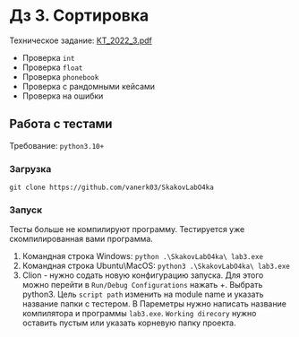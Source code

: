 # Дз 3. Сортировка
Техническое задание: [КТ_2022_3.pdf](КТ_2022_3.pdf)

+ Проверка `int`
+ Проверка `float`
+ Проверка `phonebook`
+ Проверка с рандомными кейсами
+ Проверка на ошибки


## Работа с тестами
Требование: `python3.10+`
### Загрузка
`git clone https://github.com/vanerk03/SkakovLabO4ka`
### Запуск
Тесты больше не компилируют программу. Тестируется уже скомпилированная вами программа.
1. Командная строка Windows: `python .\SkakovLabO4ka\ lab3.exe`
2. Командная строка Ubuntu\MacOS: `python3 .\SkakovLabO4ka\ lab3.exe`
3. Clion - нужно содать новую конфигурацию запуска. Для этого можно перейти в `Run/Debug Configurations` нажать +. Выбрать python3.
Цель `script path` изменить на module name и указать название папки с тестером. В Пареметры нужно написать название компилятора и программы `lab3.exe`. 
`Working direcory` нужно оставить пустым или указать корневую папку проекта.